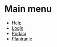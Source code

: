 # Main menu

- [Help](pages/help/help.md)
- [Login](pages/login/login.md)
- [Podaci](pages/podaci/podaci.md)
- [Planiranje](pages/planiranje/planiranje.md)

